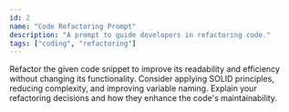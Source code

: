 ```yaml
---
id: 2
name: "Code Refactoring Prompt"
description: "A prompt to guide developers in refactoring code."
tags: ["coding", "refactoring"]
---
```


Refactor the given code snippet to improve its readability and efficiency without changing its functionality. Consider applying SOLID principles, reducing complexity, and improving variable naming. Explain your refactoring decisions and how they enhance the code's maintainability.

